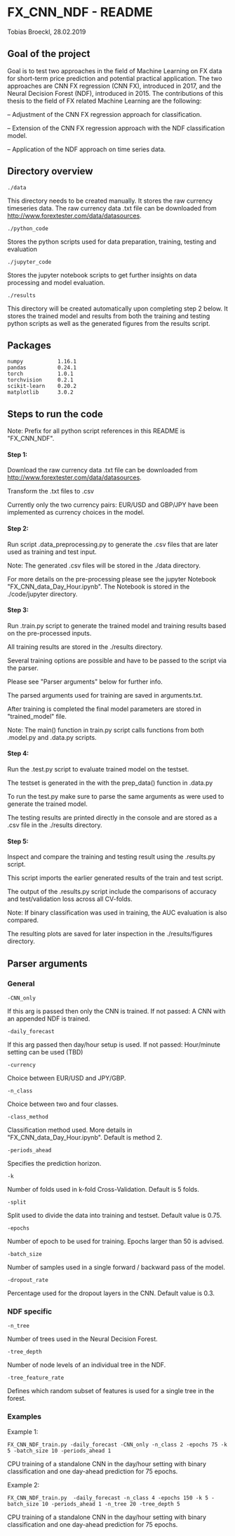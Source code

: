 # FX_CNN_NDF - README
Tobias Broeckl, 28.02.2019

## Goal of the project
Goal is to test two approaches in the field of Machine Learning on FX data for short-term price 
prediction and potential practical application. The two approaches are CNN FX regression (CNN FX), introduced in 2017, 
and the Neural Decision Forest (NDF), introduced in 2015.  The contributions of this thesis to the field of FX 
related Machine Learning are the following:

– Adjustment of the CNN FX regression approach for classification.

– Extension of the CNN FX regression approach with the NDF classification model.

– Application of the NDF approach on time series data.

## Directory overview

    ./data 
   This directory needs to be created manually. It stores the raw currency timeseries data.
   The raw currency data .txt file can be downloaded from http://www.forextester.com/data/datasources. 

    ./python_code 
   Stores the python scripts used for data preparation, training, testing and evaluation

    ./jupyter_code
   Stores the jupyter notebook scripts to get further insights on data processing and model evaluation.
     
    ./results
   This directory will be created automatically upon completing step 2 below. 
   It stores the trained model and results from both the training and testing python scripts as well as the 
   generated figures from the results script.

## Packages

    numpy           1.16.1	
    pandas          0.24.1	
    torch           1.0.1
    torchvision     0.2.1
    scikit-learn    0.20.2	
    matplotlib      3.0.2


## Steps to run the code

   Note: Prefix for all python script references in this README is "FX_CNN_NDF". 
   
   #### Step 1: 
   Download the raw currency data .txt file can be downloaded from http://www.forextester.com/data/datasources. 
   
   Transform the .txt files to .csv
   
   Currently only the two currency pairs: EUR/USD and GBP/JPY have been implemented as currency choices in the model.
   
   #### Step 2:
   Run script .data_preprocessing.py to generate the .csv files that are later used as training and test input. 
   
   Note: The generated .csv files will be stored in the ./data directory. 
   
   For more details on the pre-processing please see the jupyter Notebook "FX_CNN_data_Day_Hour.ipynb".
   The Notebook is stored in the ./code/jupyter directory.
   
   #### Step 3: 
   Run .train.py script to generate the trained model and training results based on the pre-processed inputs.
   
   All training results are stored in the ./results directory.  
   
   Several training options are possible and have to be passed to the script via the parser. 
   
   Please see "Parser arguments" below for further info.
   
   The parsed arguments used for training are saved in arguments.txt.
     
   After training is completed the final model parameters are stored in "trained_model" file.
   
   Note: The main() function in train.py script calls functions from both .model.py and .data.py scripts.
   
   #### Step 4: 
   Run the .test.py script to evaluate trained model on the testset.
   
   The testset is generated in the with the prep_data() function in .data.py
   
   To run the test.py make sure to parse the same arguments as were used to generate the trained model. 
   
   The testing results are printed directly in the console and are stored as a .csv file in the ./results directory.
   
   #### Step 5: 
   Inspect and compare the training and testing result using the .results.py script. 
   
   This script imports the earlier generated results of the train and test script.
   
   The output of the .results.py script include the comparisons of accuracy and test/validation loss across all CV-folds. 
   
   Note: If binary classification was used in training, the AUC evaluation is also compared. 
   
   The resulting plots are saved for later inspection in the ./results/figures directory.
    
## Parser arguments
   
   ### General
   
    -CNN_only 
   If this arg is passed then only the CNN is trained. If not passed: A CNN with an appended NDF is trained.
   
    -daily_forecast 
   If this arg passed then day/hour setup is used. If not passed: Hour/minute setting can be used (TBD)
   
    -currency 
   Choice between EUR/USD and JPY/GBP.
   
    -n_class 
   Choice between two and four classes.
   
    -class_method  
   Classification method used. More details in "FX_CNN_data_Day_Hour.ipynb". Default is method 2.
   
    -periods_ahead 
   Specifies the prediction horizon.
   
    -k 
   Number of folds used in k-fold Cross-Validation. Default is 5 folds.
   
    -split 
   Split used to divide the data into training and testset. Default value is 0.75.
   
    -epochs 
   Number of epoch to be used for training. Epochs larger than 50 is advised.
   
    -batch_size 
   Number of samples used in a single forward / backward pass of the model.
   
    -dropout_rate 
   Percentage used for the dropout layers in the CNN. Default value is 0.3.
   
   ### NDF specific
    -n_tree 
   Number of trees used in the Neural Decision Forest.
   
    -tree_depth 
   Number of node levels of an individual tree in the NDF.
   
    -tree_feature_rate 
   Defines which random subset of features is used for a single tree in the forest.
   
   ### Examples
   
   Example 1: 
   
    FX_CNN_NDF_train.py -daily_forecast -CNN_only -n_class 2 -epochs 75 -k 5 -batch_size 10 -periods_ahead 1
    
   CPU training of a standalone CNN in the day/hour setting with binary classification
   and one day-ahead prediction for 75 epochs.
   
   Example 2: 
   
    FX_CNN_NDF_train.py  -daily_forecast -n_class 4 -epochs 150 -k 5 -batch_size 10 -periods_ahead 1 -n_tree 20 -tree_depth 5
                                      
   CPU training of a standalone CNN in the day/hour setting with binary classification 
   and one day-ahead prediction for 75 epochs.


    
           
  
 
  
    
    
